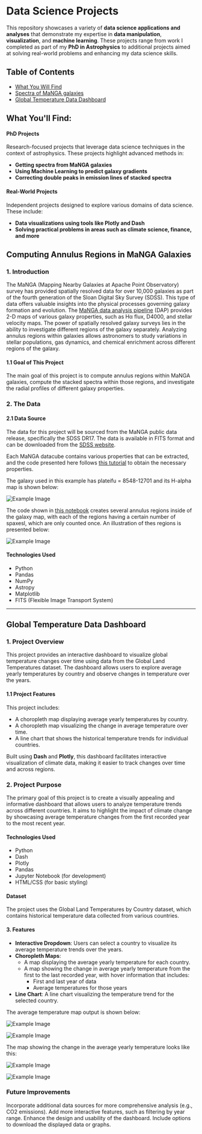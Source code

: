 # Data Science Projects
This repository showcases a variety of **data science applications and analyses** that demonstrate my expertise in **data manipulation**, **visualization**, and **machine learning**. These projects range from work I completed as part of my **PhD in Astrophysics** to additional projects aimed at solving real-world problems and enhancing my data science skills.

## Table of Contents
- [What You Will Find](#what-you-will-find)
- [Spectra of MaNGA galaxies](#computing-annulus-regions-in-maNGA-galaxies)
- [Global Temperature Data Dashboard](#global-temperature-data-dashboard)

## What You'll Find:

#### PhD Projects
Research-focused projects that leverage data science techniques in the context of astrophysics. These projects highlight advanced methods in:

- **Getting spectra from MaNGA galaxies**
- **Using Machine Learning to predict galaxy gradients**
- **Correcting double peaks in emission lines of stacked spectra**

#### Real-World Projects
Independent projects designed to explore various domains of data science. These include:

- **Data visualizations using tools like Plotly and Dash**
- **Solving practical problems in areas such as climate science, finance, and more**

## Computing Annulus Regions in MaNGA Galaxies

### 1. Introduction
The MaNGA (Mapping Nearby Galaxies at Apache Point Observatory) survey has provided spatially resolved data for over 10,000 galaxies as part of the fourth generation of the Sloan Digital Sky Survey (SDSS). This type of data offers valuable insights into the physical processes governing galaxy formation and evolution. The [MaNGA data analysis pipeline](https://www.sdss4.org/dr17/manga/manga-analysis-pipeline/) (DAP) provides 2-D maps of various galaxy properties, such as Hα flux, D4000, and stellar velocity maps. The power of spatially resolved galaxy surveys lies in the ability to investigate different regions of the galaxy separately. Analyzing annulus regions within galaxies allows astronomers to study variations in stellar populations, gas dynamics, and chemical enrichment across different regions of the galaxy.

#### 1.1 Goal of This Project
The main goal of this project is to compute annulus regions within MaNGA galaxies, compute the stacked spectra within those regions, and investigate the radial profiles of different galaxy properties.

### 2. The Data

#### 2.1 Data Source
The data for this project will be sourced from the MaNGA public data release, specifically the SDSS DR17. The data is available in FITS format and can be downloaded from the [SDSS website](https://www.sdss4.org/dr17/manga/).

Each MaNGA datacube contains various properties that can be extracted, and the code presented here follows [this tutorial](https://www.sdss4.org/dr17/manga/manga-tutorials/how-do-i-look-at-my-data/python/) to obtain the necessary properties.

The galaxy used in this example has plateifu = 8548-12701 and its H-alpha map is shown below:

![Example Image](./MaNGA_Annulus_region/MaNGA_Map.jpg)

The code shown in [this notebook](./MaNGA_Annulus_region/Annulus_region_illustration.ipynb) creates several annulus regions inside of the galaxy map, with each of the regions having a certain number of spaxesl, which are only counted once. An illustration of thes regions is presented below:

![Example Image](./Data_visualisation_dashboard/Average_Temperature_Interactive_Map.jpg)


#### Technologies Used
- Python
- Pandas
- NumPy
- Astropy
- Matplotlib
- FITS (Flexible Image Transport System)

---

## Global Temperature Data Dashboard

### 1. Project Overview
This project provides an interactive dashboard to visualize global temperature changes over time using data from the Global Land Temperatures dataset. The dashboard allows users to explore average yearly temperatures by country and observe changes in temperature over the years. 

#### 1.1 Project Features
This project includes:
- A choropleth map displaying average yearly temperatures by country.
- A choropleth map visualizing the change in average temperature over time.
- A line chart that shows the historical temperature trends for individual countries.

Built using **Dash** and **Plotly**, this dashboard facilitates interactive visualization of climate data, making it easier to track changes over time and across regions.

### 2. Project Purpose
The primary goal of this project is to create a visually appealing and informative dashboard that allows users to analyze temperature trends across different countries. It aims to highlight the impact of climate change by showcasing average temperature changes from the first recorded year to the most recent year.

#### Technologies Used
- Python
- Dash
- Plotly
- Pandas
- Jupyter Notebook (for development)
- HTML/CSS (for basic styling)

#### Dataset
The project uses the Global Land Temperatures by Country dataset, which contains historical temperature data collected from various countries.

#### 3. Features
- **Interactive Dropdown**: Users can select a country to visualize its average temperature trends over the years.
- **Choropleth Maps**:
  - A map displaying the average yearly temperature for each country.
  - A map showing the change in average yearly temperature from the first to the last recorded year, with hover information that includes:
    - First and last year of data
    - Average temperatures for those years
- **Line Chart**: A line chart visualizing the temperature trend for the selected country.

The average temperature map output is shown below:

![Example Image](./Data_visualisation_dashboard/Average_Temperature_Interactive_Map.jpg)

![Example Image](./Data_visualisation_dashboard/Average_Temperature_Interactive_Map_A.jpg)

The map showing the change in the average yearly temperature looks like this:

![Example Image](./Data_visualisation_dashboard/Temperature_Change_Interactive_Map.jpg)

![Example Image](./Data_visualisation_dashboard/Temperature_Change_Interactive_Map_B.jpg)



### Future Improvements
Incorporate additional data sources for more comprehensive analysis (e.g., CO2 emissions).
Add more interactive features, such as filtering by year range.
Enhance the design and usability of the dashboard.
Include options to download the displayed data or graphs.



